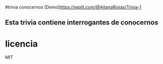 #trivia conocernos
[Demo]https://replit.com/@AitanaRiojas/Trivia-1

## Esta trivia contiene interrogantes de conocernos 

# licencia 
MIT